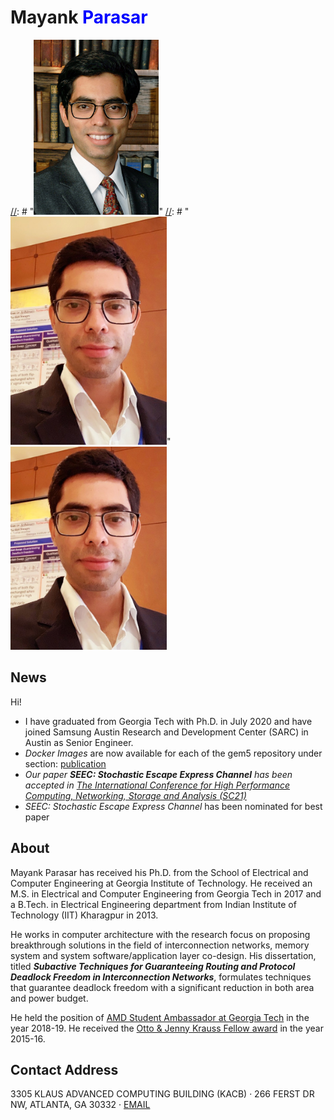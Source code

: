 # Mayank <span style="color:blue">Parasar</span><br>

[//]: # "![alt text](profile2.jpg)"

[//]: # "<img src="profile2.jpg" width="200">"
[//]: # "<img src="profile8.jpeg" width="250">"
<img src="profile9.jpeg" width="250">

[//]: # "(![Drag Racing](profile2.jpg)"

[//]: # "[I'm an inline-style link with title](profile2.jpg)"

[//]: # "For full documentation visit [mkdocs.org](https://mkdocs.org)."

News
-------
Hi! 

* I have graduated from Georgia Tech with Ph.D. in July 2020 and have joined Samsung Austin Research and Development Center (SARC) in Austin as Senior Engineer.
* _Docker Images_ are now available for each of the gem5 repository under section: [publication](publication.md)
* <em>Our paper <b>SEEC: Stochastic Escape Express Channel</b> has been accepted in <a href="https://sc21.supercomputing.org/">The International Conference for High Performance Computing, Networking, Storage and Analysis (SC21)</a></em>
* <em>SEEC: Stochastic Escape Express Channel</em> has been nominated for best paper


About
-------
Mayank Parasar has received his Ph.D. from the School of Electrical and Computer Engineering at Georgia Institute of Technology. He received an M.S. in Electrical and Computer Engineering from Georgia Tech in 2017 and a B.Tech. in Electrical Engineering department from Indian Institute of Technology (IIT) Kharagpur in 2013.

He works in computer architecture with the research focus on proposing breakthrough solutions in the field of interconnection networks, memory system and system software/application layer co-design. His dissertation, titled **_Subactive Techniques for Guaranteeing Routing and Protocol Deadlock Freedom in Interconnection Networks_**, formulates techniques that guarantee deadlock freedom with a significant reduction in both area and power budget.

He held the position of <u>AMD Student Ambassador at Georgia Tech</u> in the year 2018-19. He received the <u>Otto & Jenny Krauss Fellow award</u> in the year 2015-16.


Contact Address
-------
3305 KLAUS ADVANCED COMPUTING BUILDING (KACB) · 266 FERST DR NW, ATLANTA, GA 30332 · [EMAIL](mailto:mparasar3@gatech.edu)